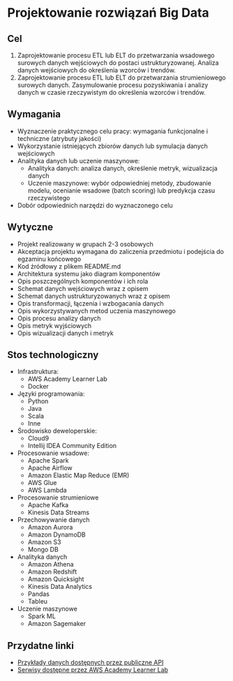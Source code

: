 # Projektowanie rozwiązań Big Data

## Cel
1) Zaprojektowanie procesu ETL lub ELT do przetwarzania wsadowego surowych danych wejściowych do postaci ustrukturyzowanej. Analiza danych wejściowych do określenia wzorców i trendów.
2) Zaprojektowanie procesu ETL lub ELT do przetwarzania strumieniowego surowych danych. Zasymulowanie procesu pozyskiwania i analizy danych w czasie rzeczywistym do określenia wzorców i trendów.

## Wymagania
* Wyznaczenie praktycznego celu pracy: wymagania funkcjonalne i techniczne (atrybuty jakości)
* Wykorzystanie istniejących zbiorów danych lub symulacja danych wejściowych
* Analityka danych lub uczenie maszynowe:
  * Analityka danych: analiza danych, określenie metryk, wizualizacja danych
  * Uczenie maszynowe: wybór odpowiedniej metody, zbudowanie modelu, ocenianie wsadowe (batch scoring) lub predykcja czasu rzeczywistego
* Dobór odpowiednich narzędzi do wyznaczonego celu

## Wytyczne
* Projekt realizowany w grupach 2-3 osobowych
* Akceptacja projektu wymagana do zaliczenia przedmiotu i podejścia do egzaminu końcowego
* Kod źródłowy z plikem README.md
* Architektura systemu jako diagram komponentów
* Opis poszczególnych komponentów i ich rola
* Schemat danych wejściowych wraz z opisem
* Schemat danych ustrukturyzowanych wraz z opisem
* Opis transformacji, łączenia i wzbogacania danych
* Opis wykorzystywanych metod uczenia maszynowego
* Opis procesu analizy danych
* Opis metryk wyjściowych
* Opis wizualizacji danych i metryk

## Stos technologiczny
* Infrastruktura:
    * AWS Academy Learner Lab
    * Docker
* Języki programowania:
    * Python
    * Java
    * Scala
    * Inne
* Środowisko deweloperskie:
    * Cloud9
    * Intellij IDEA Community Edition
* Procesowanie wsadowe:
    * Apache Spark
    * Apache Airflow
    * Amazon Elastic Map Reduce (EMR)
    * AWS Glue
    * AWS Lambda
* Procesowanie strumieniowe
    * Apache Kafka
    * Kinesis Data Streams
* Przechowywanie danych
    * Amazon Aurora
    * Amazon DynamoDB
    * Amazon S3
    * Mongo DB
* Analityka danych
    * Amazon Athena
    * Amazon Redshift
    * Amazon Quicksight
    * Kinesis Data Analytics
    * Pandas
    * Tableu
* Uczenie maszynowe
    * Spark ML
    * Amazon Sagemaker

## Przydatne linki
* [Przykłady danych dostępnych przez publiczne API](https://github.com/public-apis/public-apis)
* [Serwisy dostępne przez AWS Academy Learner Lab](https://labs.vocareum.com/web/2884087/2295987.0/ASNLIB/public/docs/lang/en-us/README.html#services)